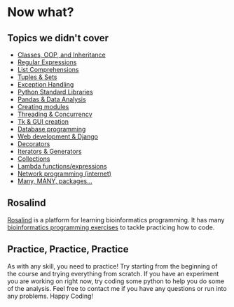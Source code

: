 # Now what?

## Topics we didn't cover

* [Classes, OOP, and Inheritance](https://www.w3schools.com/python/python_classes.asp)
* [Regular Expressions](https://docs.python.org/3/howto/regex.html)
* [List Comprehensions](https://www.w3schools.com/python/python_lists_comprehension.asp)
* [Tuples & Sets](https://pygear.wordpress.com/python-tuples-and-sets/)
* [Exception Handling](https://www.geeksforgeeks.org/python-exception-handling/)
* [Python Standard Libraries](https://docs.python.org/3/library/index.html)
* [Pandas & Data Analysis](https://pandas.pydata.org/)
* [Creating modules](https://www.geeksforgeeks.org/create-and-import-modules-in-python/)
* [Threading & Concurrency](https://docs.python.org/3/library/concurrency.html)
* [Tk & GUI creation](https://docs.python.org/3/library/tk.html)
* [Database programming](https://www.geeksforgeeks.org/python-database-tutorial/)
* [Web development & Django](https://www.djangoproject.com/)
* [Decorators](https://www.geeksforgeeks.org/decorators-in-python/)
* [Iterators & Generators](https://www.geeksforgeeks.org/iterators-in-python/)
* [Collections](https://docs.python.org/3/library/collections.html)
* [Lambda functions/expressions](https://www.w3schools.com/python/python_lambda.asp)
* [Network programming (internet)](https://www.geeksforgeeks.org/python-network-programming/)
* [Many, MANY, packages...](https://pypi.org/)

## Rosalind

[Rosalind](https://rosalind.info) is a platform for learning bioinformatics programming. It has many [bioinformatics programming exercises](https://rosalind.info/problems/list-view/) to tackle practicing how to code.


## Practice, Practice, Practice

As with any skill, you need to practice! Try starting from the beginning of the course and trying everything from scratch. If you have an experiment you are working on right now, try coding some python to help you do some of the analysis. Feel free to contact me if you have any questions or run into any problems. Happy Coding!